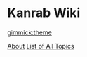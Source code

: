 # Kanrab Wiki

[gimmick:theme](readable)

[About](Topics/About.md)
[List of All Topics](Topics/AllTopics.md)
